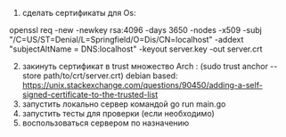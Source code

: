 1) сделать сертификаты для Os:

openssl req -new -newkey rsa:4096 -days 3650 -nodes -x509 -subj "/C=US/ST=Denial/L=Springfield/O=Dis/CN=localhost" -addext "subjectAltName = DNS:localhost" -keyout server.key -out server.crt


2) закинуть сертификат в trust множество Arch : (sudo trust anchor --store path/to/crt/server.crt)
   debian based: https://unix.stackexchange.com/questions/90450/adding-a-self-signed-certificate-to-the-trusted-list
3) запустить локально сервер командой go run main.go
4) запустить тесты для проверки (если необходимо)
5) воспользоваться сервером по назначению